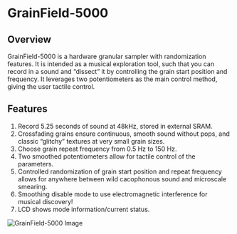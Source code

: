 # GrainField-5000
## Overview
GrainField-5000 is a hardware granular sampler with randomization features. It is intended as a musical exploration tool, such that you can record in a sound and “dissect” it by controlling the grain start position and frequency. It leverages two potentiometers as the main control method, giving the user tactile control.

## Features
1. Record 5.25 seconds of sound at 48kHz, stored in external SRAM.
2. Crossfading grains ensure continuous, smooth sound without pops, and classic “glitchy” textures at very small grain sizes.
3. Choose grain repeat frequency from 0.5 Hz to 150 Hz.
4. Two smoothed potentiometers allow for tactile control of the parameters.
5. Controlled randomization of grain start position and repeat frequency allows for anywhere between wild cacophonous sound and microscale smearing.
6. Smoothing disable mode to use electromagnetic interference for musical discovery!
7. LCD shows mode information/current status.

![GrainField-5000 Image](https://user-images.githubusercontent.com/36556993/113656396-d1c4cc00-9669-11eb-95cb-9eb11de78b01.jpg)

